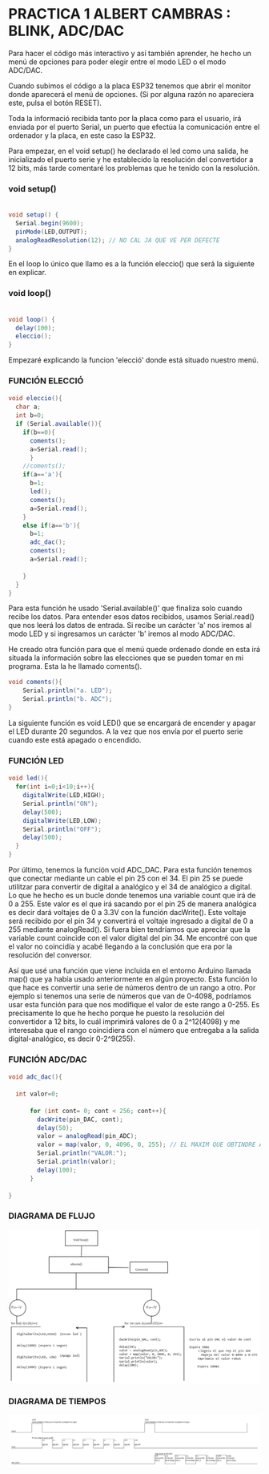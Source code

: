 # PRACTICA 1 ALBERT CAMBRAS :  BLINK, ADC/DAC

Para hacer el código más interactivo y así también aprender, he hecho un menú de opciones para poder elegir entre el modo LED o el modo ADC/DAC.

Cuando subimos el código a la placa ESP32 tenemos que abrir el monitor donde aparecerá el menú de opciones.
(Si por alguna razón no apareciera este, pulsa el botón RESET).

Toda la informació recibida tanto por la placa como para el usuario, irá enviada por el puerto Serial, un puerto que efectúa la comunicación entre el ordenador y la placa, en este caso la ESP32.


Para empezar, en el void setup() he declarado el led como una salida, he inicializado el puerto serie y he establecido la resolución del convertidor a 12 bits, más tarde comentaré los problemas que he tenido con la resolución.

### void setup()

```cs

void setup() {
  Serial.begin(9600);
  pinMode(LED,OUTPUT);
  analogReadResolution(12); // NO CAL JA QUE VE PER DEFECTE
}

```

En el loop lo único que llamo es a la función eleccio() que será la siguiente en explicar.

### void loop()
``` cs

void loop() {
  delay(100);
  eleccio();
}

```

Empezaré explicando la funcion 'elecció' donde está situado nuestro menú.

### FUNCIÓN ELECCIÓ
```cs
void eleccio(){
  char a;
  int b=0;
  if (Serial.available()){
    if(b==0){
      coments();
      a=Serial.read();
      }
    //coments();
    if(a=='a'){
      b=1;
      led();
      coments();
      a=Serial.read();
    }
    else if(a=='b'){
      b=1;
      adc_dac();
      coments();
      a=Serial.read();

    }
  }
}

```
Para esta función he usado 'Serial.available()' que finaliza solo cuando recibe los datos. Para entender esos datos recibidos, usamos Serial.read() que nos leerá los datos de entrada.
Si recibe un carácter 'a' nos iremos al modo LED y si ingresamos un carácter 'b' iremos al modo ADC/DAC.


He creado otra función para que el menú quede ordenado donde en esta irá situada la información sobre las elecciones que se pueden tomar en mi programa. Esta la he llamado coments().

``` cs
void coments(){
    Serial.println("a. LED");
    Serial.println("b. ADC");
}

```


La siguiente función es void LED() que se encargará de encender y apagar el LED durante 20 segundos. A la vez que nos envía por el puerto serie cuando este está apagado o encendido.

### FUNCIÓN LED

``` cs
void led(){
  for(int i=0;i<10;i++){
    digitalWrite(LED,HIGH);
    Serial.println("ON");
    delay(500);
    digitalWrite(LED,LOW);
    Serial.println("OFF");
    delay(500);
  }
}

```

Por último, tenemos la función void ADC_DAC.
Para esta función tenemos que conectar mediante un cable el pin 25 con el 34.
El pin 25 se puede utilitzar para convertir de digital a analógico y el 34 de analógico a digital.
Lo que he hecho es un bucle donde tenemos una variable count que irá de 0 a 255.
Este valor es el que irá sacando por el pin 25 de manera analógica es decir dará voltajes de 0 a 3.3V con la función dacWrite().
Este voltaje será recibido por el pin 34 y convertirá el voltaje ingresado a digital de 0 a 255 mediante analogRead().
Si fuera bien tendríamos que apreciar que la  variable count coincide con el valor digital del pin 34.
Me encontré con que el valor no coincidía y acabé llegando a la conclusión que era por la resolución del conversor.

Así que usé una función que viene incluida en el entorno Arduino llamada map() que ya había usado anteriormente en algún proyecto.
Esta función lo que hace es convertir una serie de números dentro de un rango a otro.
Por ejemplo si tenemos una serie de números que van de 0-4098, podríamos usar esta función para que nos modifique el valor de este rango a 0-255. Es precisamente lo que he hecho porque he puesto la resolución del convertidor a 12 bits, lo cuál imprimirá valores de 0 a 2^12(4098) y me interesaba que el rango coincidiera con el número que entregaba a la salida digital-analógico, es decir 0-2^9(255).

### FUNCIÓN ADC/DAC

``` cs 
void adc_dac(){

  int valor=0;
 
      for (int cont= 0; cont < 256; cont++){
        dacWrite(pin_DAC, cont);
        delay(50);
        valor = analogRead(pin_ADC);
        valor = map(valor, 0, 4096, 0, 255); // EL MAXIM QUE OBTINDRE AL LLEGIR SERA 4096 (2^12), AIXÍ QUE ARA EL 4096 SERÀ 255;
        Serial.println("VALOR:");
        Serial.println(valor);
        delay(100);
      }
  
}

```






### DIAGRAMA DE FLUJO

![DIAGRAMA DE FLUJO](diagrama.jpg)

### DIAGRAMA DE TIEMPOS
![DIAGRAMA DE TIEMPOS](DIAGRAMA_DE_TIEMPOS_1.jpg)